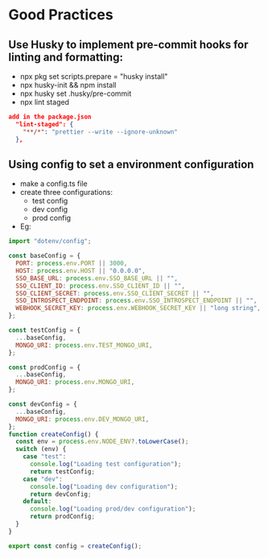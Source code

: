 # Good Practices

## Use Husky to implement pre-commit hooks for linting and formatting:

- npx pkg set scripts.prepare = "husky install"
- npx husky-init && npm install
- npx husky set .husky/pre-commit
- npx lint staged

```json
add in the package.json
  "lint-staged": {
    "**/*": "prettier --write --ignore-unknown"
  },
```

## Using config to set a environment configuration

- make a config.ts file
- create three configurations:
  - test config
  - dev config
  - prod config
- Eg:

```js
import "dotenv/config";

const baseConfig = {
  PORT: process.env.PORT || 3000,
  HOST: process.env.HOST || "0.0.0.0",
  SSO_BASE_URL: process.env.SSO_BASE_URL || "",
  SSO_CLIENT_ID: process.env.SSO_CLIENT_ID || "",
  SSO_CLIENT_SECRET: process.env.SSO_CLIENT_SECRET || "",
  SSO_INTROSPECT_ENDPOINT: process.env.SSO_INTROSPECT_ENDPOINT || "",
  WEBHOOK_SECRET_KEY: process.env.WEBHOOK_SECRET_KEY || "long string",
};

const testConfig = {
  ...baseConfig,
  MONGO_URI: process.env.TEST_MONGO_URI,
};

const prodConfig = {
  ...baseConfig,
  MONGO_URI: process.env.MONGO_URI,
};

const devConfig = {
  ...baseConfig,
  MONGO_URI: process.env.DEV_MONGO_URI,
};
function createConfig() {
  const env = process.env.NODE_ENV?.toLowerCase();
  switch (env) {
    case "test":
      console.log("Loading test configuration");
      return testConfig;
    case "dev":
      console.log("Loading dev configuration");
      return devConfig;
    default:
      console.log("Loading prod/dev configuration");
      return prodConfig;
  }
}

export const config = createConfig();
```
